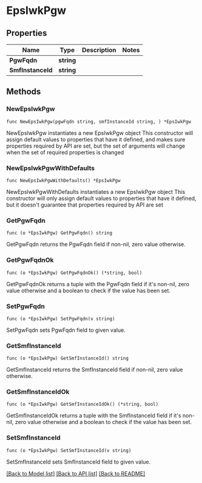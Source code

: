 # EpsIwkPgw

## Properties

Name | Type | Description | Notes
------------ | ------------- | ------------- | -------------
**PgwFqdn** | **string** |  | 
**SmfInstanceId** | **string** |  | 

## Methods

### NewEpsIwkPgw

`func NewEpsIwkPgw(pgwFqdn string, smfInstanceId string, ) *EpsIwkPgw`

NewEpsIwkPgw instantiates a new EpsIwkPgw object
This constructor will assign default values to properties that have it defined,
and makes sure properties required by API are set, but the set of arguments
will change when the set of required properties is changed

### NewEpsIwkPgwWithDefaults

`func NewEpsIwkPgwWithDefaults() *EpsIwkPgw`

NewEpsIwkPgwWithDefaults instantiates a new EpsIwkPgw object
This constructor will only assign default values to properties that have it defined,
but it doesn't guarantee that properties required by API are set

### GetPgwFqdn

`func (o *EpsIwkPgw) GetPgwFqdn() string`

GetPgwFqdn returns the PgwFqdn field if non-nil, zero value otherwise.

### GetPgwFqdnOk

`func (o *EpsIwkPgw) GetPgwFqdnOk() (*string, bool)`

GetPgwFqdnOk returns a tuple with the PgwFqdn field if it's non-nil, zero value otherwise
and a boolean to check if the value has been set.

### SetPgwFqdn

`func (o *EpsIwkPgw) SetPgwFqdn(v string)`

SetPgwFqdn sets PgwFqdn field to given value.


### GetSmfInstanceId

`func (o *EpsIwkPgw) GetSmfInstanceId() string`

GetSmfInstanceId returns the SmfInstanceId field if non-nil, zero value otherwise.

### GetSmfInstanceIdOk

`func (o *EpsIwkPgw) GetSmfInstanceIdOk() (*string, bool)`

GetSmfInstanceIdOk returns a tuple with the SmfInstanceId field if it's non-nil, zero value otherwise
and a boolean to check if the value has been set.

### SetSmfInstanceId

`func (o *EpsIwkPgw) SetSmfInstanceId(v string)`

SetSmfInstanceId sets SmfInstanceId field to given value.



[[Back to Model list]](../README.md#documentation-for-models) [[Back to API list]](../README.md#documentation-for-api-endpoints) [[Back to README]](../README.md)



